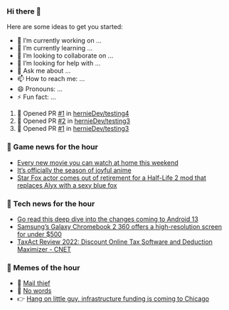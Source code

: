 ### Hi there 👋

Here are some ideas to get you started:

- 🔭 I’m currently working on ...
- 🌱 I’m currently learning ...
- 👯 I’m looking to collaborate on ...
- 🤔 I’m looking for help with ...
- 💬 Ask me about ...
- 📫 How to reach me: ...
- 😄 Pronouns: ...
- ⚡ Fun fact: ...

<!--START_SECTION:waka-->
<!--END_SECTION:waka-->


<!--START_SECTION:activity-->
1. 💪 Opened PR [#1](https://github.com/hernieDev/testing4/pull/1) in [hernieDev/testing4](https://github.com/hernieDev/testing4)
2. 💪 Opened PR [#2](https://github.com/hernieDev/testing3/pull/2) in [hernieDev/testing3](https://github.com/hernieDev/testing3)
3. 💪 Opened PR [#1](https://github.com/hernieDev/testing3/pull/1) in [hernieDev/testing3](https://github.com/hernieDev/testing3)
<!--END_SECTION:activity-->

### 📣 Game news for the hour

<!-- GAME:START -->
 - [Every new movie you can watch at home this weekend](https://www.polygon.com/23020339/new-movies-watch-netflix-choose-or-die-x-horror-movie)
 - [It’s officially the season of joyful anime](https://www.polygon.com/2022/4/15/23027138/spy-x-family-crunchyroll-anime-spring-2022-patch-notes)
 - [Star Fox actor comes out of retirement for a Half-Life 2 mod that replaces Alyx with a sexy blue fox](https://www.pcgamer.com/star-fox-actor-comes-out-of-retirement-for-a-half-life-2-mod-that-replaces-alyx-with-a-sexy-blue-fox)<!-- GAME:END -->

### 📣 Tech news for the hour

<!-- TECH:START -->
 - [Go read this deep dive into the changes coming to Android 13](https://www.theverge.com/2022/4/15/23027396/android-13-developer-preview-deep-dive-changes-go-read-this)
 - [Samsung’s Galaxy Chromebook 2 360 offers a high-resolution screen for under $500](https://www.theverge.com/2022/4/15/23027218/samsung-galaxy-chromebook-2-360-chrome-os)
 - [TaxAct Review 2022: Discount Online Tax Software and Deduction Maximizer     - CNET](https://www.cnet.com/personal-finance/taxes/taxact-review-2022-discount-online-tax-software-and-deduction-maximizer/#ftag=CAD590a51e)<!-- TECH:END -->
### 📣 Memes of the hour

<!-- MEMES:START -->
 - 🚖 [Mail thief](http://9gag.com/gag/aYrqe62)
 - 🚯 [No words](http://9gag.com/gag/ajgZX0G)
 - 👉 [Hang on little guy, infrastructure funding is coming to Chicago](http://9gag.com/gag/a212d5d)<!-- MEMES:END -->